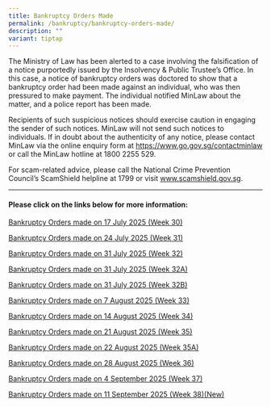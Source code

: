 ```yaml
---
title: Bankruptcy Orders Made
permalink: /bankruptcy/bankruptcy-orders-made/
description: ""
variant: tiptap
---
```

<p>The Ministry of Law has been alerted to a case involving the falsification
of a notice purportedly issued by the Insolvency &amp; Public Trustee’s
Office. In this case, a notice of bankruptcy orders was doctored to show
that a bankruptcy order had been made against an individual, who was then
pressured to make payment. The individual notified MinLaw about the matter,
and a police report has been made.</p>
<p>Recipients of such suspicious notices should exercise caution in engaging
the sender of such notices. MinLaw will not send such notices to individuals.
If in doubt about the authenticity of any notice, please contact MinLaw
via the online enquiry form at <a href="https://www.go.gov.sg/contactminlaw" rel="noopener nofollow" target="_blank">https://www.go.gov.sg/contactminlaw</a> or
call the MinLaw hotline at 1800 2255 529.</p>
<p>For scam-related advice, please call the National Crime Prevention Council’s
ScamShield helpline at 1799 or visit <a href="https://www.scamshield.gov.sg/" rel="noopener nofollow" target="_blank">www.scamshield.gov.sg</a>.</p>
<hr>
<h4><strong>Please click on the links below for more information:</strong></h4>
<p></p>
<p><a href="/files/BOs Made/Bankruptcy_Orders_made_on_17_July_2025__Week_30_.pdf" rel="noopener nofollow" target="_blank">Bankruptcy Orders made on 17 July 2025 (Week 30)</a>
</p>
<p><a href="/files/BOs Made/Bankruptcy_Orders_made_on_24_July_2025__Week_31_.pdf" rel="noopener nofollow" target="_blank">Bankruptcy Orders made on 24 July 2025 (Week 31)</a>
</p>
<p><a href="/files/BOs Made/Bankruptcy_Orders_made_on_31_July_2025__Week_32_.pdf" rel="noopener nofollow" target="_blank">Bankruptcy Orders made on 31 July 2025 (Week 32)</a>
</p>
<p><a href="/files/BOs Made/Bankruptcy_Orders_made_on_31_July_2025__Week_32A_.pdf" rel="noopener nofollow" target="_blank">Bankruptcy Orders made on 31 July 2025 (Week 32A)</a>
</p>
<p><a href="/files/BOs Made/Bankruptcy_Orders_made_on_31_July_2025__Week_32B_.pdf" rel="noopener nofollow" target="_blank">Bankruptcy Orders made on 31 July 2025 (Week 32B)</a>
</p>
<p><a href="/files/BOs Made/Bankruptcy_Orders_made_on_7_August_2025__Week_33_.pdf" rel="noopener nofollow" target="_blank">Bankruptcy Orders made on 7 August 2025 (Week 33)</a>
</p>
<p><a href="/files/BOs Made/Bankruptcy_Orders_made_on_14_August_2025__Week_34_.pdf" rel="noopener nofollow" target="_blank">Bankruptcy Orders made on 14 August 2025 (Week 34)</a>
</p>
<p><a href="/files/BOs Made/Bankruptcy_Orders_made_on_21_August_2025__Week_35_.pdf" rel="noopener nofollow" target="_blank">Bankruptcy Orders made on 21 August 2025 (Week 35)</a>
</p>
<p><a href="/files/BOs Made/Bankruptcy_Orders_made_on_22_August_2025__Week_35A_.pdf" rel="noopener nofollow" target="_blank">Bankruptcy Orders made on 22 August 2025 (Week 35A)</a>
</p>
<p><a href="/files/BOs Made/Bankruptcy_Orders_made_on_28_August_2025__Week_36_.pdf" rel="noopener nofollow" target="_blank">Bankruptcy Orders made on 28 August 2025 (Week 36)</a>
</p>
<p><a href="/files/BOs Made/Bankruptcy_Orders_made_on_4_September_2025__Week_37_.pdf" rel="noopener nofollow" target="_blank">Bankruptcy Orders made on 4 September 2025 (Week 37)</a>
</p>
<p><a href="/files/BOs Made/Bankruptcy_Orders_made_on_11_September_2025__Week_38_.pdf" rel="noopener nofollow" target="_blank">Bankruptcy Orders made on 11 September 2025 (Week 38)(New)</a>
</p>
<p></p>
